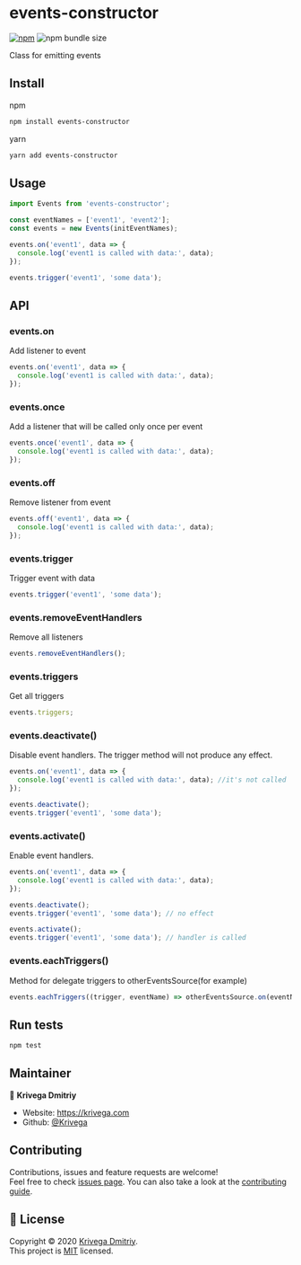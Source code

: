 # events-constructor

[![npm](https://img.shields.io/npm/v/events-constructor?style=flat-square)](https://www.npmjs.com/package/events-constructor)
![npm bundle size](https://img.shields.io/bundlephobia/minzip/events-constructor?style=flat-square)

Class for emitting events

## Install

npm

```sh
npm install events-constructor
```

yarn

```sh
yarn add events-constructor
```

## Usage

```js
import Events from 'events-constructor';

const eventNames = ['event1', 'event2'];
const events = new Events(initEventNames);

events.on('event1', data => {
  console.log('event1 is called with data:', data);
});

events.trigger('event1', 'some data');
```

## API

### events.on

Add listener to event

```js
events.on('event1', data => {
  console.log('event1 is called with data:', data);
});
```

### events.once

Add a listener that will be called only once per event

```js
events.once('event1', data => {
  console.log('event1 is called with data:', data);
});
```

### events.off

Remove listener from event

```js
events.off('event1', data => {
  console.log('event1 is called with data:', data);
});
```

### events.trigger

Trigger event with data

```js
events.trigger('event1', 'some data');
```

### events.removeEventHandlers

Remove all listeners

```js
events.removeEventHandlers();
```

### events.triggers

Get all triggers

```js
events.triggers;
```

### events.deactivate()

Disable event handlers. The trigger method will not produce any effect.

```js
events.on('event1', data => {
  console.log('event1 is called with data:', data); //it's not called
});

events.deactivate();
events.trigger('event1', 'some data');
```

### events.activate()

Enable event handlers.

```js
events.on('event1', data => {
  console.log('event1 is called with data:', data);
});

events.deactivate();
events.trigger('event1', 'some data'); // no effect

events.activate();
events.trigger('event1', 'some data'); // handler is called
```

### events.eachTriggers()

Method for delegate triggers to otherEventsSource(for example)

```js
events.eachTriggers((trigger, eventName) => otherEventsSource.on(eventName, trigger));
```

## Run tests

```sh
npm test
```

## Maintainer

👤 **Krivega Dmitriy**

- Website: https://krivega.com
- Github: [@Krivega](https://github.com/Krivega)

## Contributing

Contributions, issues and feature requests are welcome!<br />Feel free to check [issues page](https://github.com/Krivega/events-constructor/issues). You can also take a look at the [contributing guide](https://github.com/Krivega/events-constructor/blob/master/CONTRIBUTING.md).

## 📝 License

Copyright © 2020 [Krivega Dmitriy](https://github.com/Krivega).<br />
This project is [MIT](https://github.com/Krivega/events-constructor/blob/master/LICENSE) licensed.
